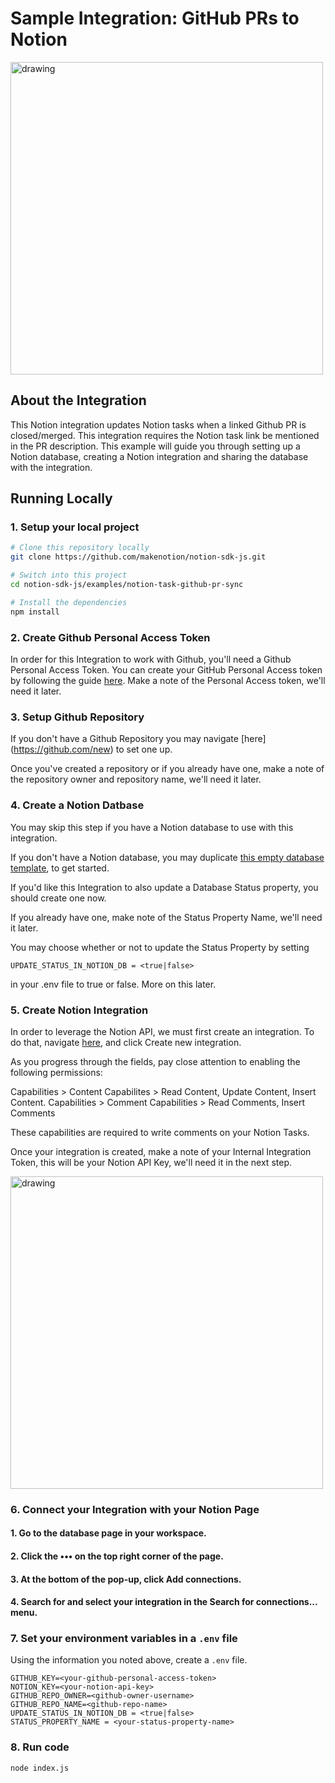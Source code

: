 # Sample Integration: GitHub PRs to Notion

<img src="https://dev.notion.so/front-static/external/readme/images/github-notion-example@2x.png" alt="drawing" width="500"/>

## About the Integration

This Notion integration updates Notion tasks when a linked Github PR is closed/merged. This integration requires the Notion task link be mentioned in the PR description. This example will guide you through setting up a Notion database, creating a Notion integration and sharing the database with the integration. 

## Running Locally

### 1. Setup your local project

```zsh
# Clone this repository locally
git clone https://github.com/makenotion/notion-sdk-js.git

# Switch into this project
cd notion-sdk-js/examples/notion-task-github-pr-sync

# Install the dependencies
npm install
```

### 2. Create Github Personal Access Token
In order for this Integration to work with Github, you'll need a Github Personal Access Token. You can create your GitHub Personal Access token by following the guide [here](https://docs.github.com/en/github/authenticating-to-github/creating-a-personal-access-token). Make a note of the Personal Access token, we'll need it later. 

### 3. Setup Github Repository
If you don't have a Github Repository you may navigate [here] (https://github.com/new) to set one up. 

Once you've created a repository or if you already have one, make a note of the repository owner and repository name, we'll need it later. 

### 4. Create a Notion Datbase
You may skip this step if you have a Notion database to use with this integration.

If you don't have a Notion database, you may duplicate [this empty database template](https://www.notion.so/Example-Notion-Tasks-Database-93cf694c6b8c4a829ef3fb389ac62d4e), to get started. 

If you'd like this Integration to also update a Database Status property, you should create one now. 

If you already have one, make note of the Status Property Name, we'll need it later. 

You may choose whether or not to update the Status Property by setting 
```
UPDATE_STATUS_IN_NOTION_DB = <true|false>
```
in your .env file to true or false. More on this later. 

### 5. Create Notion Integration 
In order to leverage the Notion API, we must first create an integration. To do that, navigate [here](https://www.notion.com/my-integrations), and click Create new integration. 

As you progress through the fields, pay close attention to enabling the following permissions:

Capabilities > Content Capabilites > Read Content, Update Content, Insert Content. 
Capabilities > Comment Capabilities > Read Comments, Insert Comments

These capabilities are required to write comments on your Notion Tasks. 

Once your integration is created, make a note of your Internal Integration Token, this will be your Notion API Key, we'll need it in the next step. 

<img src="https://files.readme.io/cbbd7c3-create_integration.gif" alt="drawing" width="500"/>

### 6. Connect your Integration with your Notion Page
#### 1. Go to the database page in your workspace.
#### 2. Click the ••• on the top right corner of the page.
#### 3. At the bottom of the pop-up, click Add connections.
#### 4. Search for and select your integration in the Search for connections... menu.

### 7. Set your environment variables in a `.env` file
Using the information you noted above, create a `.env` file. 

```
GITHUB_KEY=<your-github-personal-access-token>
NOTION_KEY=<your-notion-api-key>
GITHUB_REPO_OWNER=<github-owner-username>
GITHUB_REPO_NAME=<github-repo-name>
UPDATE_STATUS_IN_NOTION_DB = <true|false>
STATUS_PROPERTY_NAME = <your-status-property-name>
```

### 8. Run code

```zsh
node index.js
```